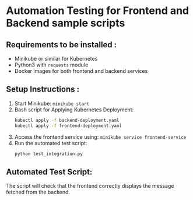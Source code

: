 # Automation Testing for Frontend and Backend sample scripts

## Requirements to be installed :
- Minikube or similar for Kubernetes
- Python3 with `requests` module
- Docker images for both frontend and backend services

## Setup Instructions :

1. Start Minikube: `minikube start`
2. Bash script for Applying Kubernetes Deployment:
   ```bash
   kubectl apply -f backend-deployment.yaml
   kubectl apply -f frontend-deployment.yaml
   ```
3. Access the frontend service using: `minikube service frontend-service`
4. Run the automated test script:
   ```bash
   python test_integration.py
   ```

## Automated Test Script: 
The script will check that the frontend correctly displays the message fetched from the backend.

